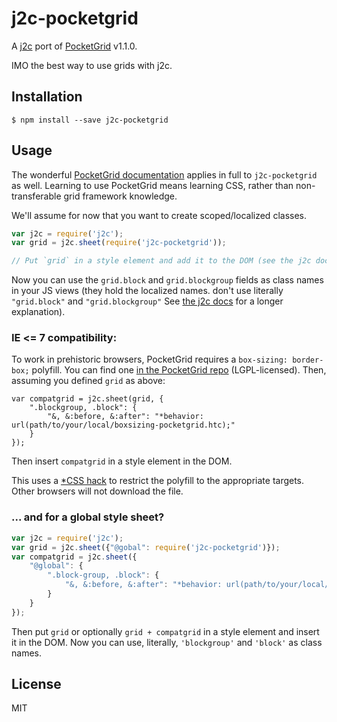 # j2c-pocketgrid

A [j2c](http://j2c/py.gy) port of [PocketGrid](http://arnaudleray.github.io/pocketgrid/) v1.1.0.

IMO the best way to use grids with j2c.

## Installation

```Shell
$ npm install --save j2c-pocketgrid
```

## Usage

The wonderful [PocketGrid documentation](http://arnaudleray.github.io/pocketgrid/docs/) applies in full to `j2c-pocketgrid` as well. Learning to use PocketGrid means learning CSS, rather than non-transferable grid framework knowledge.

We'll assume for now that you want to create scoped/localized classes.

```JavaScript
var j2c = require('j2c');
var grid = j2c.sheet(require('j2c-pocketgrid'));

// Put `grid` in a style element and add it to the DOM (see the j2c docs for the details).
```

Now you can use the `grid.block` and `grid.blockgroup` fields as class names in your JS views (they hold the localized names. don't use literally `"grid.block"` and `"grid.blockgroup"` See [the j2c docs](https://github.com/pygy/j2c/#usage) for a longer explanation).

### IE <= 7 compatibility:

To work in prehistoric browsers, PocketGrid requires a `box-sizing: border-box;` polyfill. You can find one [in the PocketGrid repo](https://github.com/arnaudleray/pocketgrid/blob/master/js/boxsizing-pocketgrid.htc) (LGPL-licensed). Then, assuming you defined `grid` as above:

```JS
var compatgrid = j2c.sheet(grid, {
    ".blockgroup, .block": {
        "&, &:before, &:after": "*behavior: url(path/to/your/local/boxsizing-pocketgrid.htc);"
    }
});
```

Then insert `compatgrid` in a style element in the DOM.

This uses a [\*CSS hack](http://browserhacks.com/#hack-6d49e92634f26ae6d6e46b3ebc10019a) to restrict the polyfill to the appropriate targets. Other browsers will not download the file.

### ... and for a global style sheet?

```JavaScript
var j2c = require('j2c');
var grid = j2c.sheet({"@gobal": require('j2c-pocketgrid')});
var compatgrid = j2c.sheet({
    "@global": {
        ".block-group, .block": {
            "&, &:before, &:after": "*behavior: url(path/to/your/local/boxsizing-pocketgrid.htc);"
        }
    }
});
```

Then put `grid` or optionally `grid + compatgrid` in a style element and insert it in the DOM. Now you can use, literally, `'blockgroup'` and `'block'` as class names.

## License

MIT
